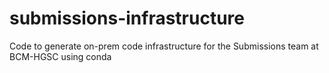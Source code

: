 # submissions-infrastructure
Code to generate on-prem code infrastructure for the Submissions team at BCM-HGSC using conda
